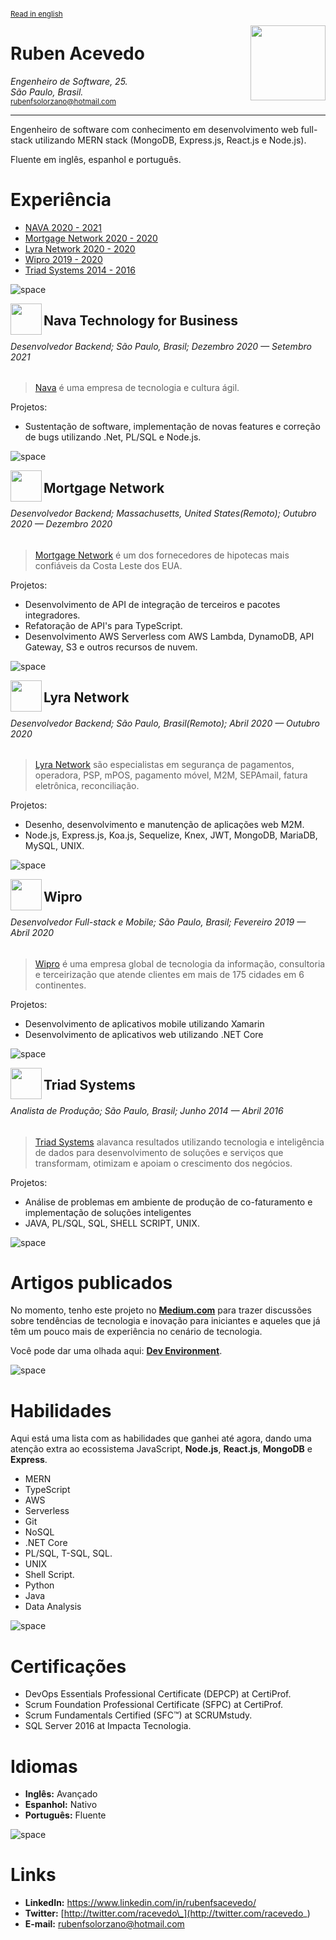 ﻿<sup>
 
[Read in english](https://github.com/rubensolorzano/curriculum-vitae/blob/master/EN-US.md)

</sup>

<img align="right" width="120" src="https://avatars0.githubusercontent.com/u/35936076?s=460&u=e89fc2e84aea019f10a34e0a025fa8bd141b3c86&v=4" />

# Ruben Acevedo

_Engenheiro de Software, 25._  
_São Paulo, Brasil._  
<sub>rubenfsolorzano@hotmail.com</sub>

---

Engenheiro de software com conhecimento em desenvolvimento web full-stack utilizando MERN stack (MongoDB, Express.js, React.js e Node.js).

Fluente em inglês, espanhol e português.

# Experiência

- [NAVA 2020 - 2021](https://www.nava.com.br/)
- [Mortgage Network 2020 - 2020](https://www.mortgagenetwork.com/)
- [Lyra Network 2020 - 2020](https://www.lyra.com/)
- [Wipro 2019 - 2020](https://www.wipro.com/)
- [Triad Systems 2014 - 2016](https://www.triadsystems.com.br/)

![space](https://user-images.githubusercontent.com/3277185/99425971-50e77c80-28e2-11eb-8a59-890fcc2749e6.png)

<img src="https://media-exp1.licdn.com/dms/image/C4E0BAQEBIUHp0rLR1A/company-logo_200_200/0/1607085605489?e=2159024400&v=beta&t=rcFbCJz6ez-4Ft8sq3wVFugMrXo1aDAjTyzQDE6dv30" align="left" height= 50px width=50px/>

## Nava Technology for Business

###### Desenvolvedor Backend; São Paulo, Brasil; Dezembro 2020 — Setembro 2021

> [Nava](https://www.nava.com.br/) é uma empresa de tecnologia e cultura ágil.

Projetos:

- Sustentação de software, implementação de novas features e correção de bugs utilizando .Net, PL/SQL e Node.js.

![space](https://user-images.githubusercontent.com/3277185/99425971-50e77c80-28e2-11eb-8a59-890fcc2749e6.png)

<img src="https://www.mortgagenetwork.com/_resources/img/mortgage-network-logo.png" align="left" height= 50px width=50px/>

## Mortgage Network

###### Desenvolvedor Backend; Massachusetts, United States(Remoto); Outubro 2020 — Dezembro 2020

> [Mortgage Network](https://www.mortgagenetwork.com/) é um dos fornecedores de hipotecas mais confiáveis ​​da Costa Leste dos EUA.

Projetos:

- Desenvolvimento de API de integração de terceiros e pacotes integradores.
- Refatoração de API's para TypeScript.
- Desenvolvimento AWS Serverless com AWS Lambda, DynamoDB, API Gateway, S3 e outros recursos de nuvem.

![space](https://user-images.githubusercontent.com/3277185/99425971-50e77c80-28e2-11eb-8a59-890fcc2749e6.png)

<img src="https://avatars1.githubusercontent.com/u/572508?s=200&v=4" align="left" height= 50px width=50px />

## Lyra Network

###### Desenvolvedor Backend; São Paulo, Brasil(Remoto); Abril 2020 — Outubro 2020

> [Lyra Network](https://www.lyra.com/) são especialistas em segurança de pagamentos, operadora, PSP, mPOS, pagamento móvel, M2M, SEPAmail, fatura eletrônica, reconciliação.

Projetos:

- Desenho, desenvolvimento e manutenção de aplicações web M2M.
- Node.js, Express.js, Koa.js, Sequelize, Knex, JWT, MongoDB, MariaDB, MySQL, UNIX.

![space](https://user-images.githubusercontent.com/3277185/99425971-50e77c80-28e2-11eb-8a59-890fcc2749e6.png)

<img src="https://avatars0.githubusercontent.com/u/8259572?s=200&v=4" align="left" height= 50px width=50px/>

## Wipro

###### Desenvolvedor Full-stack e Mobile; São Paulo, Brasil; Fevereiro 2019 — Abril 2020

> [Wipro](https://www.wipro.com/) é uma empresa global de tecnologia da informação, consultoria e terceirização que atende clientes em mais de 175 cidades em 6 continentes.

Projetos:

- Desenvolvimento de aplicativos mobile utilizando Xamarin
- Desenvolvimento de aplicativos web utilizando .NET Core

![space](https://user-images.githubusercontent.com/3277185/99425971-50e77c80-28e2-11eb-8a59-890fcc2749e6.png)

<img src="https://avatars0.githubusercontent.com/u/67152555?s=460&u=4ac544837106ba21a6d6c62bada9b1f45a5f8a62&v=4" align="left" height= 50px width=50px/>

## Triad Systems

###### Analista de Produção; São Paulo, Brasil; Junho 2014 — Abril 2016

> [Triad Systems](https://www.triadsystems.com.br/) alavanca resultados utilizando tecnologia e inteligência de dados para desenvolvimento de soluções
> e serviços que transformam, otimizam e apoiam o crescimento dos negócios.

Projetos:

- Análise de problemas em ambiente de produção de co-faturamento e implementação de soluções inteligentes
- JAVA, PL/SQL, SQL, SHELL SCRIPT, UNIX.

![space](https://user-images.githubusercontent.com/3277185/99425971-50e77c80-28e2-11eb-8a59-890fcc2749e6.png)

# Artigos publicados

No momento, tenho este projeto no [**Medium.com**](https://medium.com) para trazer discussões sobre tendências de tecnologia e inovação para iniciantes e aqueles que já têm um pouco mais de experiência no cenário de tecnologia.

Você pode dar uma olhada aqui: [**Dev Environment**](https://medium.com/dev-environment).

![space](https://user-images.githubusercontent.com/3277185/99425971-50e77c80-28e2-11eb-8a59-890fcc2749e6.png)

# Habilidades

Aqui está uma lista com as habilidades que ganhei até agora, dando uma atenção extra ao ecossistema JavaScript,
**Node.js**, **React.js**, **MongoDB** e **Express**.

- MERN
- TypeScript
- AWS
- Serverless
- Git
- NoSQL
- .NET Core
- PL/SQL, T-SQL, SQL.
- UNIX
- Shell Script.
- Python
- Java
- Data Analysis

![space](https://user-images.githubusercontent.com/3277185/99425971-50e77c80-28e2-11eb-8a59-890fcc2749e6.png)

# Certificações

- DevOps Essentials Professional Certificate (DEPCP) at CertiProf.
- Scrum Foundation Professional Certificate (SFPC) at CertiProf.
- Scrum Fundamentals Certified (SFC™) at SCRUMstudy.
- SQL Server 2016 at Impacta Tecnologia.

# Idiomas

- **Inglês:** Avançado
- **Espanhol:** Nativo
- **Português:** Fluente

![space](https://user-images.githubusercontent.com/3277185/99425971-50e77c80-28e2-11eb-8a59-890fcc2749e6.png)

# Links

- **LinkedIn:** https://www.linkedin.com/in/rubenfsacevedo/
- **Twitter:** [http://twitter.com/racevedo\_](http://twitter.com/racevedo_)
- **E-mail:** rubenfsolorzano@hotmail.com
